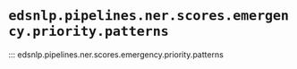 # `edsnlp.pipelines.ner.scores.emergency.priority.patterns`

::: edsnlp.pipelines.ner.scores.emergency.priority.patterns
